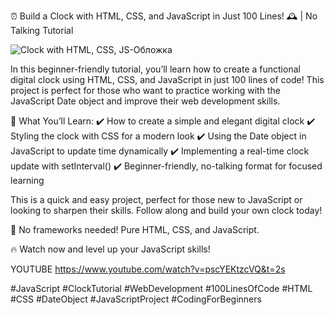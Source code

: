 ⏰ Build a Clock with HTML, CSS, and JavaScript in Just 100 Lines! 🕰️ | No Talking Tutorial

![Clock with HTML, CSS, JS-Обложка](https://github.com/user-attachments/assets/b42bc871-4c19-4e81-b73e-cbe04699d44f)


In this beginner-friendly tutorial, you’ll learn how to create a functional digital clock using HTML, CSS, and JavaScript in just 100 lines of code! This project is perfect for those who want to practice working with the JavaScript Date object and improve their web development skills.

🚀 What You’ll Learn:
✔️ How to create a simple and elegant digital clock
✔️ Styling the clock with CSS for a modern look
✔️ Using the Date object in JavaScript to update time dynamically
✔️ Implementing a real-time clock update with setInterval()
✔️ Beginner-friendly, no-talking format for focused learning

This is a quick and easy project, perfect for those new to JavaScript or looking to sharpen their skills. Follow along and build your own clock today!

📌 No frameworks needed! Pure HTML, CSS, and JavaScript.

🔥 Watch now and level up your JavaScript skills!

YOUTUBE 
https://www.youtube.com/watch?v=pscYEKtzcVQ&t=2s

#JavaScript #ClockTutorial #WebDevelopment #100LinesOfCode #HTML #CSS #DateObject #JavaScriptProject #CodingForBeginners
